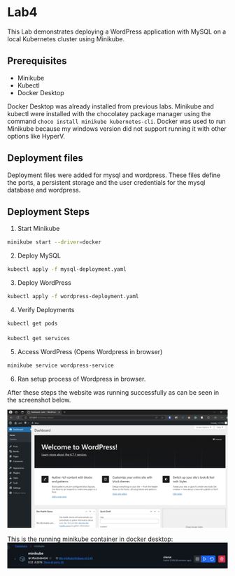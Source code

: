 # Lab4

This Lab demonstrates deploying a WordPress application with MySQL on a local Kubernetes cluster using Minikube.

## Prerequisites
- Minikube
- Kubectl
- Docker Desktop

Docker Desktop was already installed from previous labs. Minikube and kubectl were installed with the chocolatey package manager using the command `choco install minikube kubernetes-cli`. Docker was used to run Minikube because my windows version did not support running it with other options like HyperV.

## Deployment files

Deployment files were added for mysql and wordpress. These files define the ports, a persistent storage and the user credentials for the mysql database and wordpress.

## Deployment Steps

1. Start Minikube
```bash
minikube start --driver=docker
```

2. Deploy MySQL
```bash
kubectl apply -f mysql-deployment.yaml
```

3. Deploy WordPress
```bash
kubectl apply -f wordpress-deployment.yaml
```

4. Verify Deployments
```bash
kubectl get pods

kubectl get services
```

5. Access WordPress (Opens Wordpress in browser)
```bash
minikube service wordpress-service
```

6. Ran setup process of Wordpress in browser.

After these steps the website was running successfully as can be seen in the screenshot below.

![Wordpress site](../images/lab4/wordpressSite.png)

This is the running minikube container in docker desktop:
![Minikube container](../images/lab4/minikubeContainer.png)